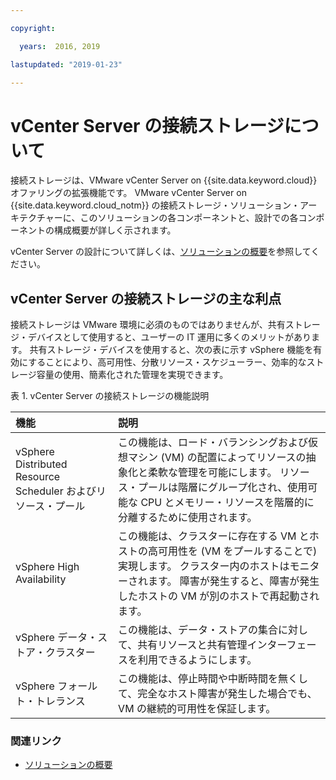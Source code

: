 ```yaml
---

copyright:

  years:  2016, 2019

lastupdated: "2019-01-23"

---
```


# vCenter Server の接続ストレージについて

接続ストレージは、VMware vCenter Server on {{site.data.keyword.cloud}} オファリングの拡張機能です。 VMware vCenter Server on {{site.data.keyword.cloud_notm}} の接続ストレージ・ソリューション・アーキテクチャーに、このソリューションの各コンポーネントと、設計での各コンポーネントの構成概要が詳しく示されます。

vCenter Server の設計について詳しくは、[ソリューションの概要](/docs/services/vmwaresolutions/archiref/solution/solution_overview.html)を参照してください。

## vCenter Server の接続ストレージの主な利点

接続ストレージは VMware 環境に必須のものではありませんが、共有ストレージ・デバイスとして使用すると、ユーザーの IT 運用に多くのメリットがあります。 共有ストレージ・デバイスを使用すると、次の表に示す vSphere 機能を有効にすることにより、高可用性、分散リソース・スケジューラー、効率的なストレージ容量の使用、簡素化された管理を実現できます。

表 1. vCenter Server の接続ストレージの機能説明

| 機能 | 説明 |
|:------- |:----------- |
| vSphere Distributed Resource Scheduler およびリソース・プール | この機能は、ロード・バランシングおよび仮想マシン (VM) の配置によってリソースの抽象化と柔軟な管理を可能にします。 リソース・プールは階層にグループ化され、使用可能な CPU とメモリー・リソースを階層的に分離するために使用されます。 |
| vSphere High Availability | この機能は、クラスターに存在する VM とホストの高可用性を (VM をプールすることで) 実現します。 クラスター内のホストはモニターされます。 障害が発生すると、障害が発生したホストの VM が別のホストで再起動されます。 |
| vSphere データ・ストア・クラスター | この機能は、データ・ストアの集合に対して、共有リソースと共有管理インターフェースを利用できるようにします。 |
| vSphere フォールト・トレランス | この機能は、停止時間や中断時間を無くして、完全なホスト障害が発生した場合でも、VM の継続的可用性を保証します。 |

### 関連リンク

* [ソリューションの概要](/docs/services/vmwaresolutions/archiref/solution/solution_overview.html)
